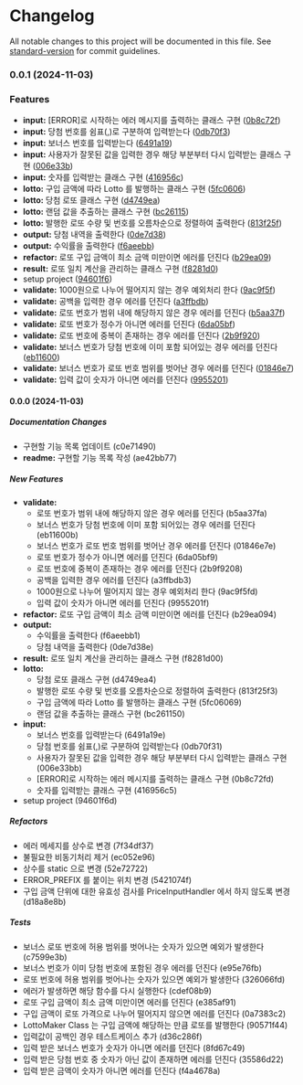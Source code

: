 # Changelog

All notable changes to this project will be documented in this file. See [standard-version](https://github.com/conventional-changelog/standard-version) for commit guidelines.

### 0.0.1 (2024-11-03)


### Features

* **input:** [ERROR]로 시작하는 에러 메시지를 출력하는 클래스 구현 ([0b8c72f](https://github.com/hyunyeee/javascript-lotto-7/commit/0b8c72fdecac8558acdd8f8fe73f4c795a60076a))
* **input:** 당첨 번호를 쉼표(,)로 구분하여 입력받는다 ([0db70f3](https://github.com/hyunyeee/javascript-lotto-7/commit/0db70f31d45cbfe4e3165ccfe3fe1576d2ff76e9))
* **input:** 보너스 번호를 입력받는다 ([6491a19](https://github.com/hyunyeee/javascript-lotto-7/commit/6491a19ecbdfc1500f88f6b658d2a7daa7ee6e07))
* **input:** 사용자가 잘못된 값을 입력한 경우 해당 부분부터 다시 입력받는 클래스 구현 ([006e33b](https://github.com/hyunyeee/javascript-lotto-7/commit/006e33bb8a5bceb9a6b1d1de56505fe4259f04e6))
* **input:** 숫자를 입력받는 클래스 구현 ([416956c](https://github.com/hyunyeee/javascript-lotto-7/commit/416956c5663bd88dbf457015a8685edd4c00f17c))
* **lotto:** 구입 금액에 따라 Lotto 를 발행하는 클래스 구현 ([5fc0606](https://github.com/hyunyeee/javascript-lotto-7/commit/5fc06069c37250ad2ee0fe8193fd6b7696734ec2))
* **lotto:** 당첨 로또 클래스 구현 ([d4749ea](https://github.com/hyunyeee/javascript-lotto-7/commit/d4749ea496b43c3e073f44e2f300c99da5674864))
* **lotto:** 랜덤 값을 추출하는 클래스 구현 ([bc26115](https://github.com/hyunyeee/javascript-lotto-7/commit/bc2611505b74f801b7d87a45508ca1366b0e421c))
* **lotto:** 발행한 로또 수량 및 번호를 오름차순으로 정렬하여 출력한다 ([813f25f](https://github.com/hyunyeee/javascript-lotto-7/commit/813f25f364c755141f9bacb40c3bf163797f23a6))
* **output:** 당첨 내역을 출력한다 ([0de7d38](https://github.com/hyunyeee/javascript-lotto-7/commit/0de7d38ead2b103ec91bfc15dabcd1e3e0e78baf))
* **output:** 수익률을 출력한다 ([f6aeebb](https://github.com/hyunyeee/javascript-lotto-7/commit/f6aeebb142fb75a46044272d617cb7184d07d165))
* **refactor:** 로또 구입 금액이 최소 금액 미만이면 에러를 던진다 ([b29ea09](https://github.com/hyunyeee/javascript-lotto-7/commit/b29ea0940365d3e2701824346e36d2e4a18bf651))
* **result:** 로또 일치 계산을 관리하는 클래스 구현 ([f8281d0](https://github.com/hyunyeee/javascript-lotto-7/commit/f8281d0072812ee2ee16e48ff3e59342844be3e2))
* setup project ([94601f6](https://github.com/hyunyeee/javascript-lotto-7/commit/94601f6ddc67d35832f274f5997a4f9fa5848dcf))
* **validate:** 1000원으로 나누어 떨어지지 않는 경우 예외처리 한다 ([9ac9f5f](https://github.com/hyunyeee/javascript-lotto-7/commit/9ac9f5fdabca7ac4c997777dc53532c4bf840203))
* **validate:** 공백을 입력한 경우 에러를 던진다 ([a3ffbdb](https://github.com/hyunyeee/javascript-lotto-7/commit/a3ffbdb30ecb0352627bdba31aa32d0e7e217248))
* **validate:** 로또 번호가 범위 내에 해당하지 않은 경우 에러를 던진다 ([b5aa37f](https://github.com/hyunyeee/javascript-lotto-7/commit/b5aa37faa1f0d9e05c35086f0048eaad6e70af93))
* **validate:** 로또 번호가 정수가 아니면 에러를 던진다 ([6da05bf](https://github.com/hyunyeee/javascript-lotto-7/commit/6da05bf96d0f8d84f8359a3944784a1e20c89a74))
* **validate:** 로또 번호에 중복이 존재하는 경우 에러를 던진다 ([2b9f920](https://github.com/hyunyeee/javascript-lotto-7/commit/2b9f9208a392981a1ed6e1c74f0bd90089681648))
* **validate:** 보너스 번호가 당첨 번호에 이미 포함 되어있는 경우 에러를 던진다 ([eb11600](https://github.com/hyunyeee/javascript-lotto-7/commit/eb11600b3c8edb052145ea037e0b01b5ede5d3e0))
* **validate:** 보너스 번호가 로또 번호 범위를 벗어난 경우 에러를 던진다 ([01846e7](https://github.com/hyunyeee/javascript-lotto-7/commit/01846e7ec3c002dd11f210ee13aa3405aac3dc55))
* **validate:** 입력 값이 숫자가 아니면 에러를 던진다 ([9955201](https://github.com/hyunyeee/javascript-lotto-7/commit/9955201ff56b568fb4972aeab54173703d4e7eeb))

#### 0.0.0 (2024-11-03)

##### Documentation Changes

*  구현할 기능 목록 업데이트 (c0e71490)
* **readme:**  구현할 기능 목록 작성 (ae42bb77)

##### New Features

* **validate:**
  *  로또 번호가 범위 내에 해당하지 않은 경우 에러를 던진다 (b5aa37fa)
  *  보너스 번호가 당첨 번호에 이미 포함 되어있는 경우 에러를 던진다 (eb11600b)
  *  보너스 번호가 로또 번호 범위를 벗어난 경우 에러를 던진다 (01846e7e)
  *  로또 번호가 정수가 아니면 에러를 던진다 (6da05bf9)
  *  로또 번호에 중복이 존재하는 경우 에러를 던진다 (2b9f9208)
  *  공백을 입력한 경우 에러를 던진다 (a3ffbdb3)
  *  1000원으로 나누어 떨어지지 않는 경우 예외처리 한다 (9ac9f5fd)
  *  입력 값이 숫자가 아니면 에러를 던진다 (9955201f)
* **refactor:**  로또 구입 금액이 최소 금액 미만이면 에러를 던진다 (b29ea094)
* **output:**
  *  수익률을 출력한다 (f6aeebb1)
  *  당첨 내역을 출력한다 (0de7d38e)
* **result:**  로또 일치 계산을 관리하는 클래스 구현 (f8281d00)
* **lotto:**
  *  당첨 로또 클래스 구현 (d4749ea4)
  *  발행한 로또 수량 및 번호를 오름차순으로 정렬하여 출력한다 (813f25f3)
  *  구입 금액에 따라 Lotto 를 발행하는 클래스 구현 (5fc06069)
  *  랜덤 값을 추출하는 클래스 구현 (bc261150)
* **input:**
  *  보너스 번호를 입력받는다 (6491a19e)
  *  당첨 번호를 쉼표(,)로 구분하여 입력받는다 (0db70f31)
  *  사용자가 잘못된 값을 입력한 경우 해당 부분부터 다시 입력받는 클래스 구현 (006e33bb)
  *  [ERROR]로 시작하는 에러 메시지를 출력하는 클래스 구현 (0b8c72fd)
  *  숫자를 입력받는 클래스 구현 (416956c5)
*  setup project (94601f6d)

##### Refactors

*  에러 메세지를 상수로 변경 (7f34df37)
*  불필요한 비동기처리 제거 (ec052e96)
*  상수를 static 으로 변경 (52e72722)
*  ERROR_PREFIX 를 붙이는 위치 변경 (5421074f)
*  구입 금액 단위에 대한 유효성 검사를 PriceInputHandler 에서 하지 않도록 변경 (d18a8e8b)

##### Tests

*  보너스 로또 번호에 허용 범위를 벗어나는 숫자가 있으면 예외가 발생한다 (c7599e3b)
*  보너스 번호가 이미 당첨 번호에 포함된 경우 에러를 던진다 (e95e76fb)
*  로또 번호에 허용 범위를 벗어나는 숫자가 있으면 예외가 발생한다 (326066fd)
*  에러가 발생하면 해당 함수를 다시 실행한다 (cdef08b9)
*  로또 구입 금액이 최소 금액 미만이면 에러를 던진다 (e385af91)
*  구입 금액이 로또 가격으로 나누어 떨어지지 않으면 에러를 던진다 (0a7383c2)
*  LottoMaker Class 는 구입 금액에 해당하는 만큼 로또를 발행한다 (90571f44)
*  입력값이 공백인 경우 테스트케이스 추가 (d36c286f)
*  입력 받은 보너스 번호가 숫자가 아니면 에러를 던진다 (8fd67c49)
*  입력 받은 당첨 번호 중 숫자가 아닌 값이 존재하면 에러를 던진다 (35586d22)
*  입력 받은 금액이 숫자가 아니면 에러를 던진다 (f4a4678a)
